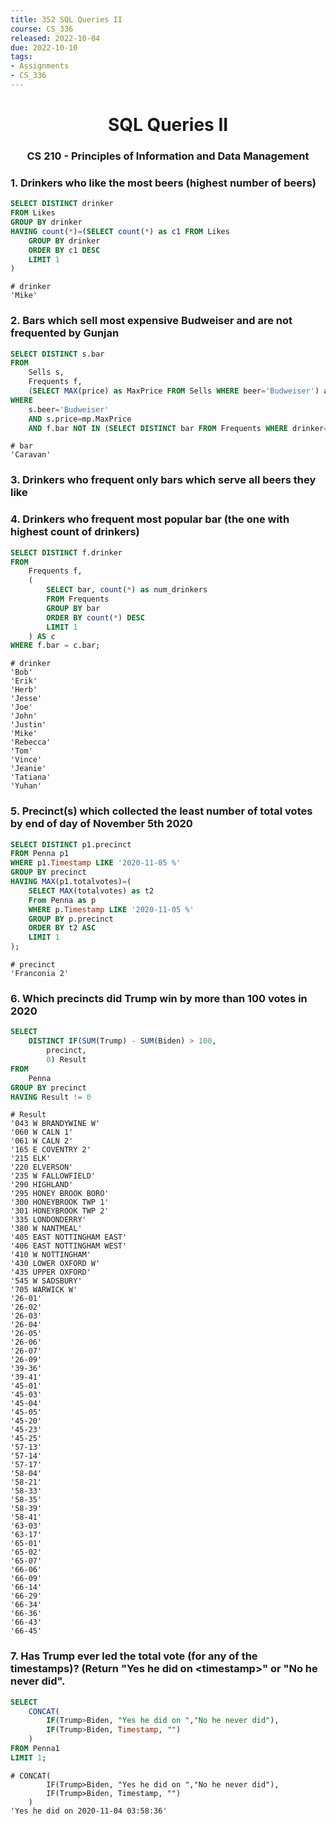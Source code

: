 ```yaml
---
title: 352 SQL Queries II
course: CS_336
released: 2022-10-04
due: 2022-10-10
tags: 
- Assignments
- CS_336
---
```

<center><h1>SQL Queries II</h1></center>
<center><h3>CS 210 - Principles of Information and Data Management</h3></center>

### 1. Drinkers who like the most beers (highest number of beers)
```sql
SELECT DISTINCT drinker
FROM Likes
GROUP BY drinker
HAVING count(*)=(SELECT count(*) as c1 FROM Likes
	GROUP BY drinker
    ORDER BY c1 DESC
    LIMIT 1
)
```

	# drinker
	'Mike'

### 2. Bars which sell most expensive Budweiser and are not frequented by Gunjan
```sql
SELECT DISTINCT s.bar
FROM 
	Sells s,
    Frequents f,
    (SELECT MAX(price) as MaxPrice FROM Sells WHERE beer='Budweiser') as mp
WHERE
	s.beer='Budweiser'
    AND s.price=mp.MaxPrice
    AND f.bar NOT IN (SELECT DISTINCT bar FROM Frequents WHERE drinker='Gunjan');
```

	# bar
	'Caravan'


### 3. Drinkers who frequent only bars which serve all beers they like

### 4. Drinkers who frequent most popular bar (the one with highest count of drinkers)

```sql
SELECT DISTINCT f.drinker
FROM
	Frequents f,
    (
		SELECT bar, count(*) as num_drinkers 
        FROM Frequents 
        GROUP BY bar 
        ORDER BY count(*) DESC
        LIMIT 1
	) AS c
WHERE f.bar = c.bar;
```

	# drinker
	'Bob'
	'Erik'
	'Herb'
	'Jesse'
	'Joe'
	'John'
	'Justin'
	'Mike'
	'Rebecca'
	'Tom'
	'Vince'
	'Jeanie'
	'Tatiana'
	'Yuhan'

### 5. Precinct(s) which collected the least number of  total votes by end of day of November 5th 2020
```sql
SELECT DISTINCT p1.precinct
FROM Penna p1
WHERE p1.Timestamp LIKE '2020-11-05 %'
GROUP BY precinct
HAVING MAX(p1.totalvotes)=(
    SELECT MAX(totalvotes) as t2
	From Penna as p
	WHERE p.Timestamp LIKE '2020-11-05 %'
	GROUP BY p.precinct
	ORDER BY t2 ASC
	LIMIT 1
);
```

	# precinct
	'Franconia 2'


### 6. Which precincts did Trump win by more than 100 votes in 2020
```sql
SELECT 
    DISTINCT IF(SUM(Trump) - SUM(Biden) > 100,
        precinct,
        0) Result
FROM
    Penna
GROUP BY precinct
HAVING Result != 0
```

	# Result
	'043 W BRANDYWINE W'
	'060 W CALN 1'
	'061 W CALN 2'
	'165 E COVENTRY 2'
	'215 ELK'
	'220 ELVERSON'
	'235 W FALLOWFIELD'
	'290 HIGHLAND'
	'295 HONEY BROOK BORO'
	'300 HONEYBROOK TWP 1'
	'301 HONEYBROOK TWP 2'
	'335 LONDONDERRY'
	'380 W NANTMEAL'
	'405 EAST NOTTINGHAM EAST'
	'406 EAST NOTTINGHAM WEST'
	'410 W NOTTINGHAM'
	'430 LOWER OXFORD W'
	'435 UPPER OXFORD'
	'545 W SADSBURY'
	'705 WARWICK W'
	'26-01'
	'26-02'
	'26-03'
	'26-04'
	'26-05'
	'26-06'
	'26-07'
	'26-09'
	'39-36'
	'39-41'
	'45-01'
	'45-03'
	'45-04'
	'45-05'
	'45-20'
	'45-23'
	'45-25'
	'57-13'
	'57-14'
	'57-17'
	'58-04'
	'58-21'
	'58-33'
	'58-35'
	'58-39'
	'58-41'
	'63-03'
	'63-17'
	'65-01'
	'65-02'
	'65-07'
	'66-06'
	'66-09'
	'66-14'
	'66-29'
	'66-34'
	'66-36'
	'66-43'
	'66-45'


### 7. Has Trump ever led the total vote (for any of the timestamps)?  (Return "Yes he did on \<timestamp>" or "No he never did".
```sql
SELECT 
	CONCAT(
		IF(Trump>Biden, "Yes he did on ","No he never did"),
		IF(Trump>Biden, Timestamp, "")
	)
FROM Penna1
LIMIT 1;
```
	# CONCAT(
			IF(Trump>Biden, "Yes he did on ","No he never did"),
			IF(Trump>Biden, Timestamp, "")
		)
	'Yes he did on 2020-11-04 03:58:36'